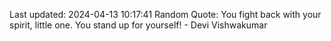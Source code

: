 Last updated: 2024-04-13 10:17:41
Random Quote: You fight back with your spirit, little one. You stand up for yourself! - Devi Vishwakumar